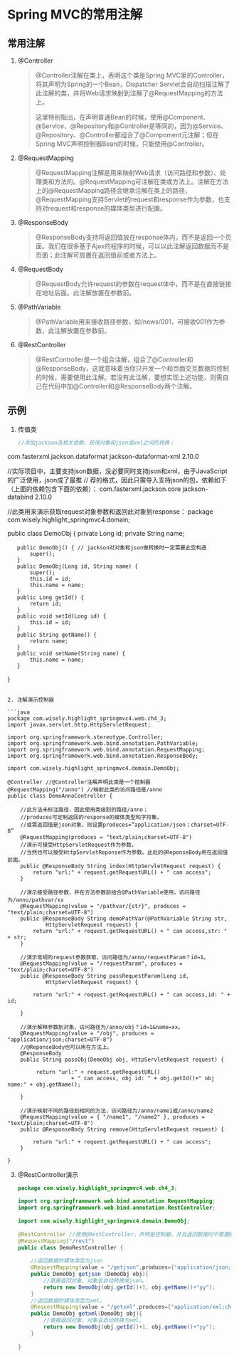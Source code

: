 # Spring MVC的常用注解

## 常用注解

1. @Controller

   >@Controller注解在类上，表明这个类是Spring MVC里的Controller，将其声明为Spring的一个Bean，Dispatcher Servlet会自动扫描注解了此注解的类，并将Web请求映射到注解了@RequestMapping的方法上。
   >
   >这里特别指出，在声明普通Bean的时候，使用@Component、@Service、@Repository和@Controller是等同的，因为@Service、@Repository、@Controller都组合了@Compoment元注解；但在Spring MVC声明控制器Bean的时候，只能使用@Controller。

2. @RequestMapping

   > @RequestMapping注解是用来映射Web请求（访问路径和参数）、处理类和方法的。@RequestMapping可注解在类或方法上。注解在方法上的@RequestMapping路径会继承注解在类上的路径，@RequestMapping支持Servlet的request和response作为参数，也支持对request和response的媒体类型进行配置。

3. @ResponseBody

   > @ResponseBody支持将返回值放在response体内，而不是返回一个页面。我们在很多基于Ajax的程序的时候，可以以此注解返回数据而不是页面；此注解可放置在返回值前或者方法上。

4. @RequestBody

   > @RequestBody允许request的参数在request体中，而不是在直接链接在地址后面。此注解放置在参数前。

5. @PathVariable

   > @PathVariable用来接收路径参数，如/news/001，可接收001作为参数，此注解放置在参数前。

6. @RestController

   > @RestController是一个组合注解，组合了@Controller和@ResponseBody，这就意味着当你只开发一个和页面交互数据的控制的时候，需要使用此注解。若没有此注解，要想实现上述功能，则需自己在代码中加@Controller和@ResponseBody两个注解。

## 示例

1. 传值类

   ```java
   //添加jackson及相关依赖，获得对象和json或xml之间的转换；
   
<!--对json和xml格式的支持 --> 
   <dependency> 
       <groupId>com.fasterxml.jackson.dataformat</groupId> 
       <artifactId>jackson-dataformat-xml</artifactId> 
       <version>2.10.0</version> 
   </dependency> 
           
   //实际项目中，主要支持json数据，没必要同时支持json和xml，由于JavaScript的广泛使用，json成了最推
   // 荐的格式，因此只需导入支持json的包，依赖如下（上面的依赖包含下面的依赖）：
   <dependency> 
       <groupId>com.fasterxml.jackson.core</groupId> 
       <artifactId>jackson-databind</artifactId> 
       <version>2.10.0</version> 
   </dependency> 
   
   //此类用来演示获取request对象参数和返回此对象到response：
   package com.wisely.highlight_springmvc4.domain; 
     
   public class DemoObj { 
       private Long id; 
       private String name; 
       
       public DemoObj() { // jackson对对象和json做转换时一定需要此空构造
           super(); 
       } 
       public DemoObj(Long id, String name) { 
           super(); 
           this.id = id; 
           this.name = name; 
       } 
       public Long getId() { 
           return id; 
       } 
       public void setId(Long id) { 
           this.id = id; 
       } 
       public String getName() { 
           return name; 
       } 
       public void setName(String name) { 
           this.name = name; 
       } 
   } 
   ```
   
2. 注解演示控制器

   ```java
   package com.wisely.highlight_springmvc4.web.ch4_3; 
   import javax.servlet.http.HttpServletRequest; 
     
   import org.springframework.stereotype.Controller; 
   import org.springframework.web.bind.annotation.PathVariable; 
   import org.springframework.web.bind.annotation.RequestMapping; 
   import org.springframework.web.bind.annotation.ResponseBody;
   
   import com.wisely.highlight_springmvc4.domain.DemoObj; 
     
   @Controller //@Controller注解声明此类是一个控制器
   @RequestMapping("/anno") //映射此类的访问路径是/anno
   public class DemoAnnoController { 
     
       //此方法未标注路径，因此使用类级别的路径/anno；
       //produces可定制返回的response的媒体类型和字符集，
       //或需返回值是json对象，则设置produces=“application/json；charset=UTF-8”
       @RequestMapping(produces = "text/plain;charset=UTF-8") 
       //演示可接受HttpServletRequest作为参数，
       //当然也可以接受HttpServletReponse作为参数。此处的@ReponseBody用在返回值前面。
       public @ResponseBody String index(HttpServletRequest request) { 
           return "url:" + request.getRequestURL() + " can access"; 
       } 
     
       //演示接受路径参数，并在方法参数前结合@PathVariable使用，访问路径为/anno/pathvar/xx
       @RequestMapping(value = "/pathvar/{str}", produces = "text/plain;charset=UTF-8")
       public @ResponseBody String demoPathVar(@PathVariable String str, 
               HttpServletRequest request) { 
           return "url:" + request.getRequestURL() + " can access,str: " + str; 
       } 
     
       //演示常规的request参数获取，访问路径为/anno/requestParam？id=1。
       @RequestMapping(value = "/requestParam", produces = "text/plain;charset=UTF-8") 
       public @ResponseBody String passRequestParam(Long id, 
               HttpServletRequest request) { 
           
           return "url:" + request.getRequestURL() + " can access,id: " + id; 
     
       } 
     
       //演示解释参数到对象，访问路径为/anno/obj？id=1&name=xx。
       @RequestMapping(value = "/obj", produces = "application/json;charset=UTF-8") 
       //@ReponseBody也可以用在方法上。
       @ResponseBody 
       public String passObj(DemoObj obj, HttpServletRequest request) { 
           
            return "url:" + request.getRequestURL() 
                       + " can access, obj id: " + obj.getId()+" obj name:" + obj.getName(); 
     
       } 
     
       //演示映射不同的路径到相同的方法，访问路径为/anno/name1或/anno/name2
       @RequestMapping(value = { "/name1", "/name2" }, produces = "text/plain;charset=UTF-8") 
       public @ResponseBody String remove(HttpServletRequest request) { 
           
           return "url:" + request.getRequestURL() + " can access"; 
       } 
     
   } 
   ```

3. @RestController演示

   ```java
   package com.wisely.highlight_springmvc4.web.ch4_3; 
     
   import org.springframework.web.bind.annotation.RequestMapping; 
   import org.springframework.web.bind.annotation.RestController; 
     
   import com.wisely.highlight_springmvc4.domain.DemoObj; 
     
   @RestController //使用@RestController，声明是控制器，并且返回数据时不需要@ResponseBody
   @RequestMapping("/rest") 
   public class DemoRestController { 
       
       //返回数据的媒体类型为json
       @RequestMapping(value = "/getjson",produces={"application/json;charset=UTF-8"}) 
       public DemoObj getjson (DemoObj obj){ 
           //直接返回对象，对象会自动转换成json。
           return new DemoObj(obj.getId()+1, obj.getName()+"yy"); 
       } 
       //返回数据的媒体类型为xml。
       @RequestMapping(value = "/getxml",produces={"application/xml;charset=UTF-8"}) 
       public DemoObj getxml(DemoObj obj){
           //直接返回对象，对象会自动转换为xml。
           return new DemoObj(obj.getId()+1, obj.getName()+"yy");
       } 
     
   } 
   ```

   

